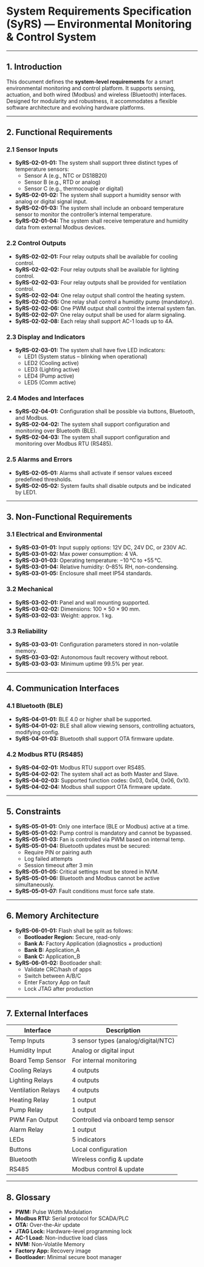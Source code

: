 # System Requirements Specification (SyRS) — Environmental Monitoring & Control System

---

## 1. Introduction
This document defines the **system-level requirements** for a smart environmental monitoring and control platform. It supports sensing, actuation, and both wired (Modbus) and wireless (Bluetooth) interfaces. Designed for modularity and robustness, it accommodates a flexible software architecture and evolving hardware platforms.

---

## 2. Functional Requirements

### 2.1 Sensor Inputs
- **SyRS-02-01-01:** The system shall support three distinct types of temperature sensors:
  - Sensor A (e.g., NTC or DS18B20)
  - Sensor B (e.g., RTD or analog)
  - Sensor C (e.g., thermocouple or digital)
- **SyRS-02-01-02:** The system shall support a humidity sensor with analog or digital signal input.
- **SyRS-02-01-03:** The system shall include an onboard temperature sensor to monitor the controller’s internal temperature.
- **SyRS-02-01-04:** The system shall receive temperature and humidity data from external Modbus devices.

### 2.2 Control Outputs
- **SyRS-02-02-01:** Four relay outputs shall be available for cooling control.
- **SyRS-02-02-02:** Four relay outputs shall be available for lighting control.
- **SyRS-02-02-03:** Four relay outputs shall be provided for ventilation control.
- **SyRS-02-02-04:** One relay output shall control the heating system.
- **SyRS-02-02-05:** One relay shall control a humidity pump (mandatory).
- **SyRS-02-02-06:** One PWM output shall control the internal system fan.
- **SyRS-02-02-07:** One relay output shall be used for alarm signaling.
- **SyRS-02-02-08:** Each relay shall support AC-1 loads up to 4A.

### 2.3 Display and Indicators
- **SyRS-02-03-01:** The system shall have five LED indicators:
  - LED1 (System status – blinking when operational)
  - LED2 (Cooling active)
  - LED3 (Lighting active)
  - LED4 (Pump active)
  - LED5 (Comm active)

### 2.4 Modes and Interfaces
- **SyRS-02-04-01:** Configuration shall be possible via buttons, Bluetooth, and Modbus.
- **SyRS-02-04-02:** The system shall support configuration and monitoring over Bluetooth (BLE).
- **SyRS-02-04-03:** The system shall support configuration and monitoring over Modbus RTU (RS485).

### 2.5 Alarms and Errors
- **SyRS-02-05-01:** Alarms shall activate if sensor values exceed predefined thresholds.
- **SyRS-02-05-02:** System faults shall disable outputs and be indicated by LED1.

---

## 3. Non-Functional Requirements

### 3.1 Electrical and Environmental
- **SyRS-03-01-01:** Input supply options: 12V DC, 24V DC, or 230V AC.
- **SyRS-03-01-02:** Max power consumption: 4 VA.
- **SyRS-03-01-03:** Operating temperature: −10 °C to +55 °C.
- **SyRS-03-01-04:** Relative humidity: 0–85% RH, non-condensing.
- **SyRS-03-01-05:** Enclosure shall meet IP54 standards.

### 3.2 Mechanical
- **SyRS-03-02-01:** Panel and wall mounting supported.
- **SyRS-03-02-02:** Dimensions: 100 × 50 × 90 mm.
- **SyRS-03-02-03:** Weight: approx. 1 kg.

### 3.3 Reliability
- **SyRS-03-03-01:** Configuration parameters stored in non-volatile memory.
- **SyRS-03-03-02:** Autonomous fault recovery without reboot.
- **SyRS-03-03-03:** Minimum uptime 99.5% per year.

---

## 4. Communication Interfaces

### 4.1 Bluetooth (BLE)
- **SyRS-04-01-01:** BLE 4.0 or higher shall be supported.
- **SyRS-04-01-02:** BLE shall allow viewing sensors, controlling actuators, modifying config.
- **SyRS-04-01-03:** Bluetooth shall support OTA firmware update.

### 4.2 Modbus RTU (RS485)
- **SyRS-04-02-01:** Modbus RTU support over RS485.
- **SyRS-04-02-02:** The system shall act as both Master and Slave.
- **SyRS-04-02-03:** Supported function codes: 0x03, 0x04, 0x06, 0x10.
- **SyRS-04-02-04:** Modbus shall support OTA firmware update.

---

## 5. Constraints

- **SyRS-05-01-01:** Only one interface (BLE or Modbus) active at a time.
- **SyRS-05-01-02:** Pump control is mandatory and cannot be bypassed.
- **SyRS-05-01-03:** Fan is controlled via PWM based on internal temp.
- **SyRS-05-01-04:** Bluetooth updates must be secured:
  - Require PIN or pairing auth
  - Log failed attempts
  - Session timeout after 3 min
- **SyRS-05-01-05:** Critical settings must be stored in NVM.
- **SyRS-05-01-06:** Bluetooth and Modbus cannot be active simultaneously.
- **SyRS-05-01-07:** Fault conditions must force safe state.

---

## 6. Memory Architecture

- **SyRS-06-01-01:** Flash shall be split as follows:
  - **Bootloader Region:** Secure, read-only
  - **Bank A:** Factory Application (diagnostics + production)
  - **Bank B:** Application_A
  - **Bank C:** Application_B
- **SyRS-06-01-02:** Bootloader shall:
  - Validate CRC/hash of apps
  - Switch between A/B/C
  - Enter Factory App on fault
  - Lock JTAG after production

---

## 7. External Interfaces

| Interface         | Description                                 |
|------------------|---------------------------------------------|
| Temp Inputs       | 3 sensor types (analog/digital/NTC)         |
| Humidity Input    | Analog or digital input                     |
| Board Temp Sensor | For internal monitoring                     |
| Cooling Relays    | 4 outputs                                   |
| Lighting Relays   | 4 outputs                                   |
| Ventilation Relays| 4 outputs                                   |
| Heating Relay     | 1 output                                    |
| Pump Relay        | 1 output                                    |
| PWM Fan Output    | Controlled via onboard temp sensor          |
| Alarm Relay       | 1 output                                    |
| LEDs              | 5 indicators                                |
| Buttons           | Local configuration                         |
| Bluetooth         | Wireless config & update                    |
| RS485             | Modbus control & update                     |

---

## 8. Glossary
- **PWM:** Pulse Width Modulation
- **Modbus RTU:** Serial protocol for SCADA/PLC
- **OTA:** Over-the-Air update
- **JTAG Lock:** Hardware-level programming lock
- **AC-1 Load:** Non-inductive load class
- **NVM:** Non-Volatile Memory
- **Factory App:** Recovery image
- **Bootloader:** Minimal secure boot manager

